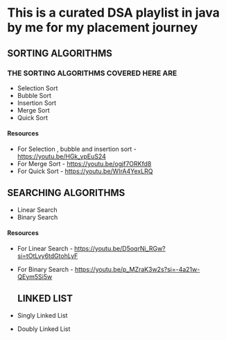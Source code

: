 # This is a curated DSA playlist in java by me for my placement journey

## SORTING ALGORITHMS

### THE SORTING ALGORITHMS COVERED HERE ARE

- Selection Sort
- Bubble Sort
- Insertion Sort
- Merge Sort
- Quick Sort

#### Resources

- For Selection , bubble and insertion sort - https://youtu.be/HGk_ypEuS24
- For Merge Sort - https://youtu.be/ogjf7ORKfd8
- For Quick Sort - https://youtu.be/WIrA4YexLRQ

## SEARCHING ALGORITHMS

- Linear Search
- Binary Search

 #### Resources

 - For Linear Search - https://youtu.be/D5oqrNi_RGw?si=tOtLvy6tdGtohLyF
 - For Binary Search - https://youtu.be/p_MZraK3w2s?si=-4a21w-QEym5Si5w

   ## LINKED LIST

 - Singly Linked List
 - Doubly Linked List

